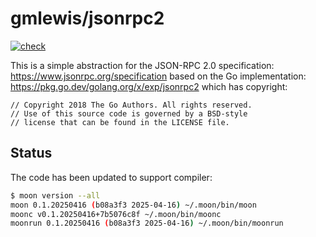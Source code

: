 # gmlewis/jsonrpc2
[![check](https://github.com/gmlewis/moonbit-jsonrpc2/actions/workflows/check.yml/badge.svg)](https://github.com/gmlewis/moonbit-jsonrpc2/actions/workflows/check.yml)

This is a simple abstraction for the JSON-RPC 2.0 specification:
https://www.jsonrpc.org/specification
based on the Go implementation: https://pkg.go.dev/golang.org/x/exp/jsonrpc2
which has copyright:
```
// Copyright 2018 The Go Authors. All rights reserved.
// Use of this source code is governed by a BSD-style
// license that can be found in the LICENSE file.
```

## Status

The code has been updated to support compiler:

```bash
$ moon version --all
moon 0.1.20250416 (b08a3f3 2025-04-16) ~/.moon/bin/moon
moonc v0.1.20250416+7b5076c8f ~/.moon/bin/moonc
moonrun 0.1.20250416 (b08a3f3 2025-04-16) ~/.moon/bin/moonrun
```
